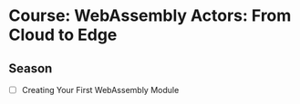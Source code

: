 # Course: WebAssembly Actors: From Cloud to Edge

## Season
- [ ] Creating Your First WebAssembly Module